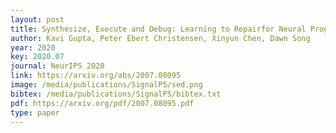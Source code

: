 ```yaml
--- 
layout: post
title: Synthesize, Execute and Debug: Learning to Repairfor Neural Program Synthesis
author: Kavi Gupta, Peter Ebert Christensen, Xinyun Chen, Dawn Song
year: 2020
key: 2020.07
journal: NeurIPS 2020
link: https://arxiv.org/abs/2007.08095
image: /media/publications/SignalP5/sed.png
bibtex: /media/publications/SignalP5/bibtex.txt
pdf: https://arxiv.org/pdf/2007.08095.pdf
type: paper
---
```

